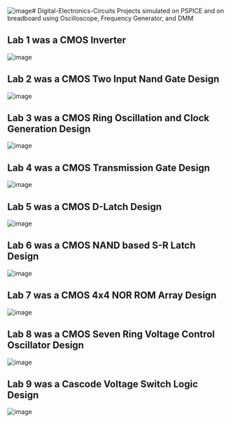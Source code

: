 ![image](https://github.com/Mikeantabian/Digital-Electronics-Circuits/assets/119545472/ddfc7132-4ae5-4837-be7d-2e380cb7091e)# Digital-Electronics-Circuits
Projects simulated on PSPICE and on breadboard using Oscilloscope, Frequency Generator, and DMM

## Lab 1 was a CMOS Inverter
![image](https://github.com/Mikeantabian/Digital-Electronics-Circuits/assets/119545472/eb48733c-0f76-48aa-a7d7-a6098f05fd65)

## Lab 2 was a CMOS Two Input Nand Gate Design
![image](https://github.com/Mikeantabian/Digital-Electronics-Circuits/assets/119545472/b0a39210-250c-4edc-8ce4-5669bdbb4b1b)

## Lab 3 was a CMOS Ring Oscillation and Clock Generation Design
![image](https://github.com/Mikeantabian/Digital-Electronics-Circuits/assets/119545472/6c313fc4-9997-429a-afa8-a3c69598e9ca)

## Lab 4 was a CMOS Transmission Gate Design
![image](https://github.com/Mikeantabian/Digital-Electronics-Circuits/assets/119545472/cdf3716e-7cba-4a36-8865-96454d8a478c)

## Lab 5 was a CMOS D-Latch Design
![image](https://github.com/Mikeantabian/Digital-Electronics-Circuits/assets/119545472/19b77462-e940-44e4-8532-ca8c8fac77f1)

## Lab 6 was a CMOS NAND based S-R Latch Design
![image](https://github.com/Mikeantabian/Digital-Electronics-Circuits/assets/119545472/87b88c3b-0306-4541-8a61-ae20ba4be77d)

## Lab 7 was a CMOS 4x4 NOR ROM Array Design
![image](https://github.com/Mikeantabian/Digital-Electronics-Circuits/assets/119545472/09a35cd6-47ee-4c31-b06a-1d5f51cfdd82)

## Lab 8 was a CMOS Seven Ring Voltage Control Oscillator Design
![image](https://github.com/Mikeantabian/Digital-Electronics-Circuits/assets/119545472/fed231c7-3ad8-4a17-ab1c-3d3ac2f47a85)

## Lab 9 was a Cascode Voltage Switch Logic Design
![image](https://github.com/Mikeantabian/Digital-Electronics-Circuits/assets/119545472/373aa24b-b389-4b1e-9ae7-9079b805c312)
